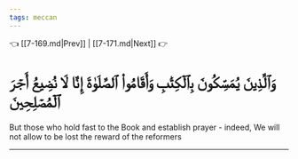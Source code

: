 ```yaml
---
tags: meccan
---
```


👈 [[7-169.md|Prev]] | [[7-171.md|Next]] 👉

# وَٱلَّذِينَ يُمَسِّكُونَ بِٱلۡكِتَٰبِ وَأَقَامُواْ ٱلصَّلَوٰةَ إِنَّا لَا نُضِيعُ أَجۡرَ ٱلۡمُصۡلِحِينَ

But those who hold fast to the Book and establish prayer - indeed, We will not allow to be lost the reward of the reformers

---

